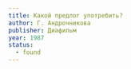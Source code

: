 ```yaml
---
title: Какой предлог употребить?
author: Г. Андрочникова
publisher: Диафильм
year: 1987
status:
  - found
---
```

